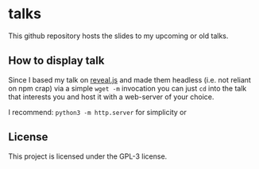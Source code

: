 # talks

This github repository hosts the slides to my upcoming or old talks.

## How to display talk

Since I based my talk on [reveal.js](https://revealjs.com/) and made them headless (i.e. not reliant on npm crap) via a simple `wget -m` invocation you can just `cd` into the talk that interests you and host it with a web-server of your choice.

I recommend: ```python3 -m http.server``` for simplicity or 

## License

This project is licensed under the GPL-3 license.
